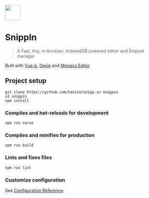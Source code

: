 <img src="https://raw.githubusercontent.com/haxzie/snipp.in/master/public/logo.png" width="50px" height="50px"/>

# SnippIn
> A Fast, tiny, in-browser, IndexedDB powered editor and Snippet manager

Built with [Vue.js](https://vuejs.org), [Dexie](https://dexie.org) and [Monaco Editor](https://microsoft.github.io/monaco-editor/)  

## Project setup
```
git clone https://github.com/haxzie/snipp.in snippin
cd snippin
npm install
```

### Compiles and hot-reloads for development
```
npm run serve
```

### Compiles and minifies for production
```
npm run build
```

### Lints and fixes files
```
npm run lint
```

### Customize configuration
See [Configuration Reference](https://cli.vuejs.org/config/).
